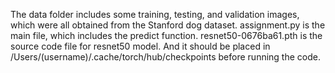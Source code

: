 The data folder includes some training, testing, and validation images, which were all obtained from the Stanford dog dataset. 
assignment.py is the main file, which includes the predict function.
resnet50-0676ba61.pth is the source code file for resnet50 model. And it should be placed in /Users/(username)/.cache/torch/hub/checkpoints before running the code. 
